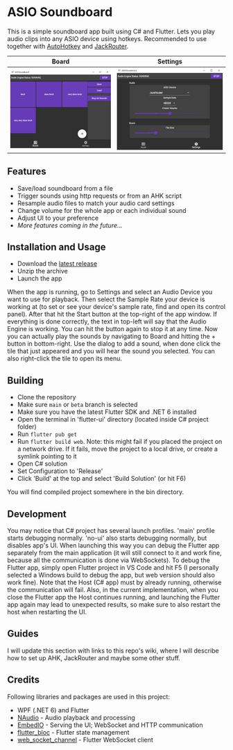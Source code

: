 # ASIO Soundboard

This is a simple soundboard app built using C# and Flutter. Lets you play audio clips into any ASIO device using hotkeys. Recommended to use together with [AutoHotkey](https://www.autohotkey.com/) and [JackRouter](https://jackaudio.org/faq/jack_on_windows.html).

Board | Settings
-|-
![screenshot_board](img/screenshots/board_1.png) | ![screenshot_settings](img/screenshots/settings_1.png)

## Features

- Save/load soundboard from a file
- Trigger sounds using http requests or from an AHK script
- Resample audio files to match your audio card settings
- Change volume for the whole app or each individual sound
- Adjust UI to your preference
- *More features coming in the future...*

## Installation and Usage

- Download the [latest release](../../releases/latest)
- Unzip the archive
- Launch the app

When the app is running, go to Settings and select an Audio Device you want to use for playback. Then select the Sample Rate your device is working at (to set or see your device's sample rate, find and open its control panel). After that hit the Start button at the top-right of the app window. If everything is done correctly, the text in top-left will say that the Audio Engine is working. You can hit the button again to stop it at any time. Now you can actually play the sounds by navigating to Board and hitting the + button in bottom-right. Use the dialog to add a sound, when done click the tile that just appeared and you will hear the sound you selected. You can also right-click the tile to open its menu.
    
## Building

- Clone the repository
- Make sure `main` or `beta` branch is selected
- Make sure you have the latest Flutter SDK and .NET 6 installed
- Open the terminal in 'flutter-ui' directory (located inside C# project folder)
- Run `flutter pub get`
- Run `flutter build web`. Note: this might fail if you placed the project on a network drive. If it fails, move the project to a local drive, or create a symlink pointing to it
- Open C# solution
- Set Configuration to 'Release'
- Click 'Build' at the top and select 'Build Solution' (or hit F6)

You will find compiled project somewhere in the bin directory.

## Development

You may notice that C# project has several launch profiles. 'main' profile starts debugging normally. 'no-ui' also starts debugging normally, but disables app's UI. When launching this way you can debug the Flutter app separately from the main application (it will still connect to it and work fine, because all the communication is done via WebSockets). To debug the Flutter app, simply open Flutter project in VS Code and hit F5 (I personally selected a Windows build to debug the app, but web version should also work fine). Note that the Host (C# app) must by already running, otherwise the communication will fail. Also, in the current implementation, when you close the Flutter app the Host continues running, and launching the Flutter app again may lead to unexpected results, so make sure to also restart the host when restarting the UI.

## Guides

I will update this section with links to this repo's wiki, where I will describe how to set up AHK, JackRouter and maybe some other stuff.

## Credits

Following libraries and packages are used in this project:
- WPF (.NET 6) and Flutter
- [NAudio](https://github.com/naudio/NAudio) - Audio playback and processing
- [EmbedIO](https://unosquare.github.io/embedio/) - Serving the UI; WebSocket and HTTP communication
- [flutter_bloc](https://bloclibrary.dev) - Flutter state management
- [web_socket_channel](https://github.com/dart-lang/web_socket_channel) - Flutter WebSocket client
